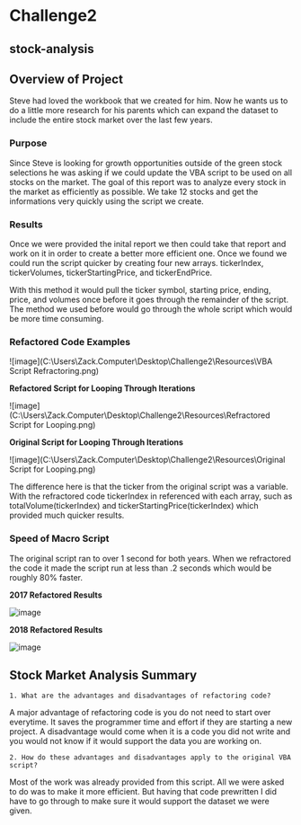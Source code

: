 # Challenge2
## stock-analysis
## Overview of Project
Steve had loved the workbook that we created for him. Now he wants us to do a little more research for his parents which can expand the dataset to include the entire stock market over the last few years.

### Purpose
Since Steve is looking for growth opportunities outside of the green stock selections he was asking if we could update the VBA script to be used on all stocks on the market. The goal of this report was to analyze every stock in the market as efficiently as possible. We take 12 stocks and get the informations very quickly using the script we create.

### Results
Once we were provided the inital report we then could take that report and work on it in order to create a better more efficient one. Once we found we could run the script quicker by creating four new arrays. tickerIndex, tickerVolumes, tickerStartingPrice, and tickerEndPrice.

With this method it would pull the ticker symbol, starting price, ending, price, and volumes once before it goes through the remainder of the script. The method we used before would go through the whole script which would be more time consuming.

### Refactored Code Examples

![image](C:\Users\Zack.Computer\Desktop\Challenge2\Resources\VBA Script Refractoring.png)

**Refactored Script for Looping Through Iterations**

![image](C:\Users\Zack.Computer\Desktop\Challenge2\Resources\Refractored Script for Looping.png)

**Original Script for Looping Through Iterations**

![image](C:\Users\Zack.Computer\Desktop\Challenge2\Resources\Original Script for Looping.png)

The difference here is that the ticker from the original script was a variable. With the refractored code tickerIndex in referenced with each array, such as totalVolume(tickerIndex) and tickerStartingPrice(tickerIndex) which provided much quicker results.

### Speed of Macro Script

The original script ran to over 1 second for both years. When we refractored the code it made the script run at less than .2 seconds which would be roughly 80% faster.

**2017 Refactored Results**

![image](C:\Users\Zack.Computer\Desktop\Challenge2\Resources\VBA_Challenge_2017.png.png)

**2018 Refactored Results**

![image](C:\Users\Zack.Computer\Desktop\Challenge2\Resources\VBA_Challenge_2018.png.png)

## Stock Market Analysis Summary
    1. What are the advantages and disadvantages of refactoring code?
A major advantage of refactoring code is you do not need to start over everytime. It saves the programmer time and effort if they are starting a new project. A disadvantage would come when it is a code you did not write and you would not know if it would support the data you are working on.

    2. How do these advantages and disadvantages apply to the original VBA script?
Most of the work was already provided from this script. All we were asked to do was to make it more efficient. But having that code prewritten I did have to go through to make sure it would support the dataset we were given.